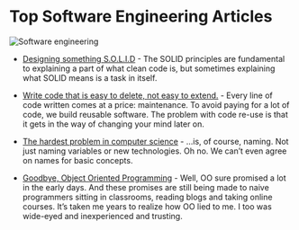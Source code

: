 # Top Software Engineering Articles

![Software engineering](http://img.pandawhale.com/159329-Software-Engineering-Tree-Swin-iqRE.png)

* [Designing something S.O.L.I.D](https://www.novoda.com/blog/designing-something-solid/) - The SOLID principles are fundamental to explaining a part of what clean code is, but sometimes explaining what SOLID means is a task in itself.

* [Write code that is easy to delete, not easy to extend.](http://programmingisterrible.com/post/139222674273/write-code-that-is-easy-to-delete-not-easy-to) - Every line of code written comes at a price: maintenance. To avoid paying for a lot of code, we build reusable software. The problem with code re-use is that it gets in the way of changing your mind later on.

* [The hardest problem in computer science](https://eev.ee/blog/2016/07/26/the-hardest-problem-in-computer-science/) - …is, of course, naming. Not just naming variables or new technologies. Oh no. We can’t even agree on names for basic concepts.

* [Goodbye, Object Oriented Programming](https://medium.com/@cscalfani/goodbye-object-oriented-programming-a59cda4c0e53#.a1f5rbp2r) - Well, OO sure promised a lot in the early days. And these promises are still being made to naive programmers sitting in classrooms, reading blogs and taking online courses. It’s taken me years to realize how OO lied to me. I too was wide-eyed and inexperienced and trusting.
